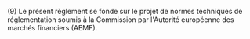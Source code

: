 (9) Le présent règlement se fonde sur le projet de normes techniques de réglementation soumis à la Commission par l'Autorité européenne des marchés financiers (AEMF).